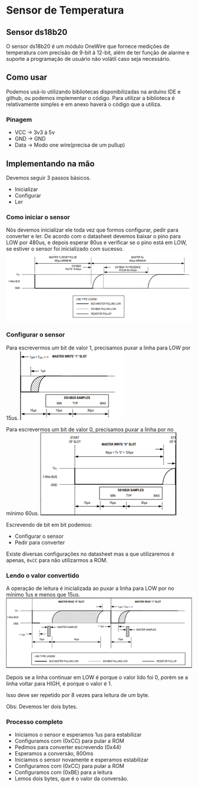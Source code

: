 # Sensor de Temperatura

## Sensor ds18b20

O sensor ds18b20 é um módulo OneWire que fornece medições de temperatura
com precisão de 9-bit à 12-bit, além de ter função de alarme e suporte
a programação de usuário não volátil caso seja necessário.

## Como usar 

Podemos usá-lo utilizando bibliotecas disponibilizadas na arduíno IDE e
github, ou podemos implementar o código. Para utilizar a biblioteca é 
relativamente simples e em anexo haverá o código que a utiliza. 

### Pinagem

- VCC -> 3v3 à 5v
- GND -> GND
- Data -> Modo one wire(precisa de um pullup)

## Implementando na mão

Devemos seguir 3 passos básicos.

- Inicializar
- Configurar
- Ler

### Como iniciar o sensor

Nós devemos inicializar ele toda vez que formos configurar, pedir para converter 
e ler. De acordo com o datasheet devemos baixar o pino para LOW por 480us,
e depois esperar 80us e verificar se o pino está em LOW, se estiver
o sensor foi inicializado com sucesso.  
![inicializar o sensor](images/inicializar.png)

### Configurar o sensor

Para escrevermos um bit de valor 1, precisamos puxar a linha para LOW por 
15us.
![escrever 1](images/write_1.png)  

Para escrevermos um bit de valor 0, precisamos puxar a linha por no mínimo 
60us.
![escrever 0](images/write_2.png)  

Escrevendo de bit em bit podemos:
- Configurar o sensor
- Pedir para converter

Existe diversas configurações no datasheet mas a que utilizaremos é apenas, 
`0xCC` para não utilizarmos a ROM.  

### Lendo o valor convertido 

A operação de leitura é inicializada ao puxar a linha para LOW por no mínimo 1us 
e menos que 15us.
![lendo o valor](images/read.png)  

Depois se a linha continuar em LOW é porque o valor lido foi 0, porém se a linha 
voltar para HIGH, é porque o valor é 1.  

Isso deve ser repetido por 8 vezes para leitura de um byte.    

Obs: Devemos ler dois bytes. 


### Processo completo

- Iniciamos o sensor e esperamos 1us para estabilizar
- Configuramos com (0xCC) para pular a ROM 
- Pedimos para converter escrevendo (0x44)
- Esperamos a conversão, 800ms
- Iniciamos o sensor novamente e esperamos estabilizar 
- Configuramos com (0xCC) para pular a ROM 
- Configuramos com (0xBE) para a leitura 
- Lemos dois bytes, que é o valor da conversão. 


